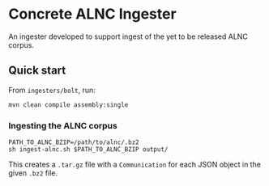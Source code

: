 # Concrete ALNC Ingester
An ingester developed to support ingest of the yet to be released ALNC corpus.

## Quick start
From `ingesters/bolt`, run:
```sh
mvn clean compile assembly:single
```

### Ingesting the ALNC corpus
``` shell
PATH_TO_ALNC_BZIP=/path/to/alnc/.bz2
sh ingest-alnc.sh $PATH_TO_ALNC_BZIP output/
```

This creates a `.tar.gz` file with a `Communication`
for each JSON object in the given `.bz2` file.
